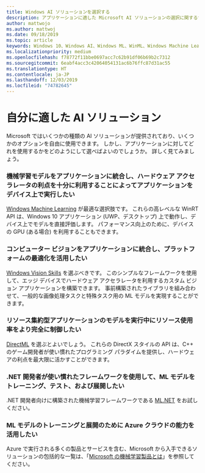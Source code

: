 ```yaml
---
title: Windows AI ソリューションを選択する
description: アプリケーションに適した Microsoft AI ソリューションの選択に関するサポートを受けてください。
author: mattwojo
ms.author: mattwoj
ms.date: 09/18/2019
ms.topic: article
keywords: Windows 10、Windows AI、Windows ML、WinML、Windows Machine Learning、Microsoft AI、比較する、比較、Windows Vision Skills、Direct ML
ms.localizationpriority: medium
ms.openlocfilehash: f78772f11bbe0697acc7c62b91df06b69b2c7312
ms.sourcegitcommit: 6eabf4acc3c42064054131ac6b76ffc87d31ac55
ms.translationtype: HT
ms.contentlocale: ja-JP
ms.lasthandoff: 12/03/2019
ms.locfileid: "74782645"
---
```

# <a name="which-ai-solution-is-right-for-me"></a>自分に適した AI ソリューション

Microsoft ではいくつかの種類の AI ソリューションが提供されており、いくつかのオプションを自由に使用できます。 しかし、アプリケーションに対してどれを使用するかをどのようにして選べばよいのでしょうか。 詳しく見てみましょう。

### <a name="i-want-to-integrate-a-machine-learning-model-into-my-application-and-run-it-on-the-device-by-taking-full-advantage-of-hardware-acceleration"></a>機械学習モデルをアプリケーションに統合し、ハードウェア アクセラレータの利点を十分に利用することによってアプリケーションをデバイス上で実行したい

[Windows Machine Learning](windows-ml/index.md) が最適な選択肢です。 これらの高レベルな WinRT API は、Windows 10 アプリケーション (UWP、デスクトップ) 上で動作し、デバイス上でモデルを直接評価します。 パフォーマンス向上のために、デバイスの GPU (ある場合) を利用することもできます。

### <a name="i-want-to-integrate-computer-vision-into-my-application-and-take-advantage-of-platform-optimizations"></a>コンピューター ビジョンをアプリケーションに統合し、プラットフォームの最適化を活用したい

[Windows Vision Skills](windows-vision-skills/index.md) を選ぶべきです。 このシンプルなフレームワークを使用して、エッジ デバイスでハードウェア アクセラレータを利用するカスタム ビジョン アプリケーションを構築できます。 事前構築されたライブラリを組み合わせて、一般的な画像処理タスクと特殊タスク用の ML モデルを実現することができます。

### <a name="i-want-to-have-fuller-control-over-resource-utilization-during-model-execution-for-high-intensive-applications"></a>リソース集約型アプリケーションのモデルを実行中にリソース使用率をより完全に制御したい

[DirectML](https://docs.microsoft.com/windows/desktop/direct3d12/dml) を選ぶとよいでしょう。 これらの DirectX スタイルの API は、C++ のゲーム開発者が使い慣れたプログラミング パラダイムを提供し、ハードウェアの利点を最大限に活かすことができます。

### <a name="i-want-to-train-test-and-deploy-ml-models-with-a-framework-that-is-familiar-to-a-net-developer"></a>.NET 開発者が使い慣れたフレームワークを使用して、ML モデルをトレーニング、テスト、および展開したい

.NET 開発者向けに構築された機械学習フレームワークである [ML.NET](https://dotnet.microsoft.com/apps/machinelearning-ai/ml-dotnet) をお試しください。

### <a name="i-want-to-leverage-the-power-of-the-azure-cloud-for-training-and-deploying-ml-models"></a>ML モデルのトレーニングと展開のために Azure クラウドの能力を活用したい

Azure で実行される多くの製品とサービスを含む、Microsoft から入手できるソリューションの包括的な一覧は、「[Microsoft の機械学習製品とは](https://docs.microsoft.com/azure/architecture/data-guide/technology-choices/data-science-and-machine-learning)」を参照してください。
